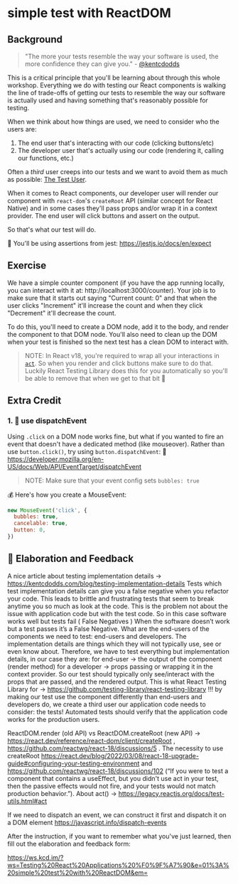 # simple test with ReactDOM

## Background

> "The more your tests resemble the way your software is used, the more
> confidence they can give you." -
> [@kentcdodds](https://twitter.com/kentcdodds/status/977018512689455106)

This is a critical principle that you'll be learning about through this whole
workshop. Everything we do with testing our React components is walking the line
of trade-offs of getting our tests to resemble the way our software is actually
used and having something that's reasonably possible for testing.

When we think about how things are used, we need to consider who the users are:

1. The end user that's interacting with our code (clicking buttons/etc)
2. The developer user that's actually using our code (rendering it, calling our
   functions, etc.)

Often a _third_ user creeps into our tests and we want to avoid them as much as
possible: [The Test User](https://kentcdodds.com/blog/avoid-the-test-user).

When it comes to React components, our developer user will render our component
with `react-dom`'s `createRoot` API (similar concept for React Native) and in
some cases they'll pass props and/or wrap it in a context provider. The end user
will click buttons and assert on the output.

So that's what our test will do.

📜 You'll be using assertions from jest: https://jestjs.io/docs/en/expect

## Exercise

We have a simple counter component (if you have the app running locally, you can
interact with it at: http://localhost:3000/counter). Your job is to make sure
that it starts out saying "Current count: 0" and that when the user clicks
"Increment" it'll increase the count and when they click "Decrement" it'll
decrease the count.

To do this, you'll need to create a DOM node, add it to the body, and render the
component to that DOM node. You'll also need to clean up the DOM when your test
is finished so the next test has a clean DOM to interact with.

> NOTE: In React v18, you're required to wrap all your interactions in
> [`act`](https://reactjs.org/docs/test-utils.html#act). So when you render and
> click buttons make sure to do that. Luckily React Testing Library does this
> for you automatically so you'll be able to remove that when we get to that bit
> 🥳

## Extra Credit

### 1. 💯 use dispatchEvent

Using `.click` on a DOM node works fine, but what if you wanted to fire an event
that doesn't have a dedicated method (like mouseover). Rather than use
`button.click()`, try using `button.dispatchEvent`: 📜
https://developer.mozilla.org/en-US/docs/Web/API/EventTarget/dispatchEvent

> NOTE: Make sure that your event config sets `bubbles: true`

💰 Here's how you create a MouseEvent:

```javascript
new MouseEvent('click', {
  bubbles: true,
  cancelable: true,
  button: 0,
})
```

## 🦉 Elaboration and Feedback

A nice article about testing implementation details -> https://kentcdodds.com/blog/testing-implementation-details 
Tests which test implementation details can give you a false negative when you refactor your code. This leads to brittle and frustrating tests that seem to break anytime you so much as look at the code. This is the problem not about the issue with application code but with the test code. So in this case software works well but tests fail ( False Negatives )
When the software doesn’t work but a test passes it’s a False Negative.
What are the end-users of the components we need to test: end-users and developers. The implementation details are things which they will not typically use, see or even know about. Therefore, we have to test everything but implementation details, in our case they are: for end-user -> the output of the component (render method) for a developer -> props passing or wrapping it in the context provider. So our test should typically only see/interact with the props that are passed, and the rendered output. This is what React Testing Library for -> https://github.com/testing-library/react-testing-library !!! by making our test use the component differently than end-users and developers do, we create a third user our application code needs to consider: the tests! Automated tests should verify that the application code works for the production users.

ReactDOM.render (old API) vs ReactDOM.createRoot (new API) -> https://react.dev/reference/react-dom/client/createRoot , https://github.com/reactwg/react-18/discussions/5 . The necessity to use createRoot https://react.dev/blog/2022/03/08/react-18-upgrade-guide#configuring-your-testing-environment and https://github.com/reactwg/react-18/discussions/102 (“If you were to test a component that contains a useEffect, but you didn't use act in your test, then the passive effects would not fire, and your tests would not match production behavior.”). About act() -> https://legacy.reactjs.org/docs/test-utils.html#act

If we need to dispatch an event, we can construct it first and dispatch it on a DOM element https://javascript.info/dispatch-events 

After the instruction, if you want to remember what you've just learned, then
fill out the elaboration and feedback form:

https://ws.kcd.im/?ws=Testing%20React%20Applications%20%F0%9F%A7%90&e=01%3A%20simple%20test%20with%20ReactDOM&em=
